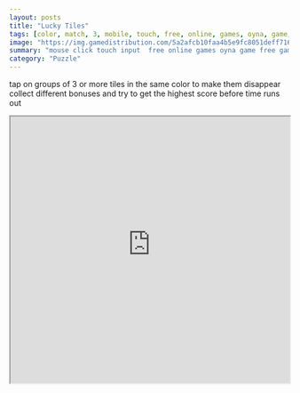 ```yaml
---
layout: posts
title: "Lucky Tiles"
tags: [color, match, 3, mobile, touch, free, online, games, oyna, game, free, games, play, play, games]
image: "https://img.gamedistribution.com/5a2afcb10faa4b5e9fc8051deff71616.jpg"
summary: "mouse click touch input  free online games oyna game free games play play games"
category: "Puzzle"
---
```


tap on groups of 3 or more tiles in the same color to make them disappear collect different bonuses and try to get the highest score before time runs out

<iframe width="100%" height="480px;" src="https://html5.gamedistribution.com/5a2afcb10faa4b5e9fc8051deff71616/"></iframe>